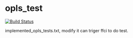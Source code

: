 # opls_test

[![Build Status](http://student20.metamds.org/hooks/)](http://student20.metamds.org/account/github/hooks/)

implemented_opls_tests.txt, modify it can triger ffci to do test.

